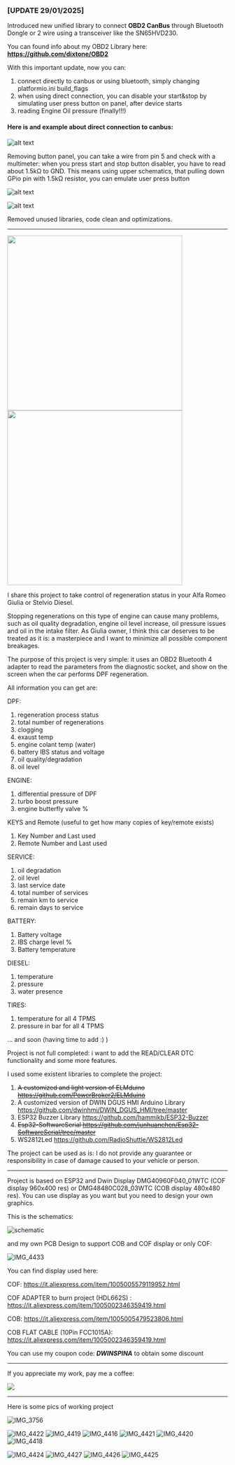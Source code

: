 ### [UPDATE 29/01/2025]

Introduced new unified library to connect **OBD2 CanBus** through Bluetooth Dongle or 2 wire using a transceiver like the SN65HVD230. 

You can found info about my OBD2 Library here: **https://github.com/dixtone/OBD2**

With this important update, now you can:
1) connect directly to canbus or using bluetooth, simply changing platformio.ini build_flags
2) when using direct connection, you can disable your start&stop by simulating user press button on panel, after device starts
3) reading Engine Oil pressure (finally!!!)


#### Here is and example about direct connection to canbus: ####

![alt text](images/dixtone_giulia_stelvio_connection.png)

Removing button panel, you can take a wire from pin 5 and check with a multimeter: when you press start and stop button disabler, you have to read about 1.5kΩ to GND. 
This means using upper schematics, that pulling down GPio pin with 1.5kΩ resistor, you can emulate user press button

![alt text](images/start-stop-connector.jpeg)

![alt text](images/3dbox.jpeg)


Removed unused libraries, code clean and optimizations.

********
<img border="0" src="https://github.com/user-attachments/assets/622e0cb5-ba29-4840-badb-5596f89e2a06" width="400" >

<img border="0" src="https://github.com/user-attachments/assets/ceffba97-147f-44e0-8d5f-9202af58b010" width="400" >


I share this project to take control of regeneration status in your Alfa Romeo Giulia or Stelvio Diesel.

Stopping regenerations on this type of engine can cause many problems, such as oil quality degradation, engine oil level increase, oil pressure issues and oil in the intake filter.
As Giulia owner, I think this car deserves to be treated as it is: a masterpiece and I want to minimize all possible component breakages.

The purpose of this project is very simple: it uses an OBD2 Bluetooth 4 adapter to read the parameters from the diagnostic socket, and show on the screen when the car performs DPF regeneration.

All information you can get are:

DPF:
1) regeneration process status
2) total number of regenerations
3) clogging
4) exaust temp
5) engine colant temp (water)
6) battery IBS status and voltage
7) oil quality/degradation
8) oil level

ENGINE:
1) differential pressure of DPF
2) turbo boost pressure
3) engine butterfly valve %
   
KEYS and Remote (useful to get how many copies of key/remote exists)
1) Key Number and Last used
2) Remote Number and Last used

SERVICE:
1) oil degradation
2) oil level
3) last service date
4) total number of services
5) remain km to service
6) remain days to service

BATTERY:
1) Battery voltage
2) IBS charge level %
3) Battery temperature

DIESEL:
1) temperature
2) pressure
3) water presence

TIRES:
1) temperature for all 4 TPMS
2) pressure in bar for all 4 TPMS

... and soon (having time to add :) )

Project is not full completed: i want to add the READ/CLEAR DTC functionality and some more features.

I used some existent libraries to complete the project:
1) ~~A customized and light version of ELMduino  https://github.com/PowerBroker2/ELMduino~~
2) A customized version of DWIN DGUS HMI Arduino Library https://github.com/dwinhmi/DWIN_DGUS_HMI/tree/master
3) ESP32 Buzzer Library https://github.com/hammikb/ESP32-Buzzer
4) ~~Esp32-SoftwareSerial  https://github.com/junhuanchen/Esp32-SoftwareSerial/tree/master~~
5) WS2812Led https://github.com/RadioShuttle/WS2812Led


The project can be used as is: I do not provide any guarantee or responsibility in case of damage caused to your vehicle or person.


****************** 

Project is based on ESP32 and Dwin Display DMG40960F040_01WTC (COF display 960x400 res) or DMG48480C028_03WTC (COB display 480x480 res).
You can use display as you want but you need to design your own graphics.

This is the schematics: 

![schematic](https://github.com/user-attachments/assets/2369686e-838d-48aa-961f-b31e9447bd95)

and my own PCB Design to support COB and COF display or only COF:

![IMG_4433](https://github.com/user-attachments/assets/0626f264-54c9-4286-a8c6-bbb71eeded09)


You can find display used here: 

COF: https://it.aliexpress.com/item/1005005579119952.html

COF ADAPTER to burn project (HDL662S) : https://it.aliexpress.com/item/1005002346359419.html

COB: https://it.aliexpress.com/item/1005005479523806.html

COB FLAT CABLE (10Pin FCC1015A): https://it.aliexpress.com/item/1005002346359419.html

You can use my coupon code: <i><strong>DWINSPINA</strong></i>  to obtain some discount


****************** 

If you appreciate my work, pay me a coffee: 

<a target="_blank" href="https://www.paypal.com/donate/?business=UPRH64ZWV5M4E&no_recurring=0&currency_code=EUR"><img border="0" src="https://github.com/user-attachments/assets/17768a9f-a07d-4521-9839-ec5e2b77f3cd"></a>

****************** 


Here is some pics of working project

![IMG_3756](https://github.com/user-attachments/assets/f0979082-420f-46ee-9823-8e28603577ed)



![IMG_4422](https://github.com/user-attachments/assets/b3226f9f-2f54-4ed2-bad4-6995cc9fcdf2)
![IMG_4419](https://github.com/user-attachments/assets/cc0b36db-9a3c-401c-87c9-45f2591e705a)
![IMG_4416](https://github.com/user-attachments/assets/774ef953-7c30-4068-b9cb-28dbc79b6c21)
![IMG_4421](https://github.com/user-attachments/assets/d72baa0e-949c-4142-91e4-04f92746f187)
![IMG_4420](https://github.com/user-attachments/assets/42c97e46-0938-4218-a03c-e7efa59b8a88)
![IMG_4418](https://github.com/user-attachments/assets/5b1a1ae7-2786-4004-8513-fe798668c6cd)

![IMG_4424](https://github.com/user-attachments/assets/1627e4bf-573e-46af-bb34-d9d29346455c)
![IMG_4427](https://github.com/user-attachments/assets/b7dbda4a-e100-487d-90f8-834fccf39813)
![IMG_4426](https://github.com/user-attachments/assets/3c602638-e4d3-462c-b906-c0f0c6dd17a8)
![IMG_4425](https://github.com/user-attachments/assets/a7f7943e-15b0-40cf-8237-bfb5237d3d9a)
